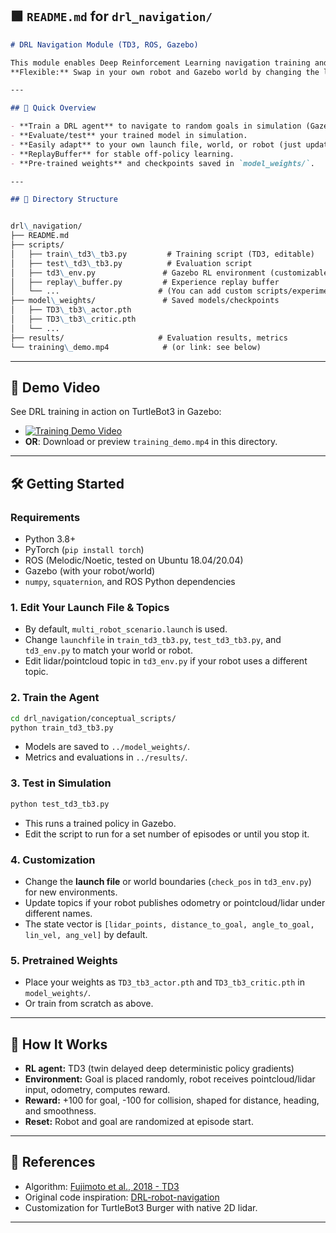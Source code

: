 ## 🟩 `README.md` for `drl_navigation/`

```markdown
# DRL Navigation Module (TD3, ROS, Gazebo)

This module enables Deep Reinforcement Learning navigation training and simulation in ROS/Gazebo, with **TD3** (Twin Delayed DDPG) and tested for TurtleBot3 Burger.  
**Flexible:** Swap in your own robot and Gazebo world by changing the launch file or environment settings!

---

## 🚀 Quick Overview

- **Train a DRL agent** to navigate to random goals in simulation (Gazebo + ROS).
- **Evaluate/test** your trained model in simulation.
- **Easily adapt** to your own launch file, world, or robot (just update the `launchfile` and topic names in `td3_env.py`).
- **ReplayBuffer** for stable off-policy learning.
- **Pre-trained weights** and checkpoints saved in `model_weights/`.

---

## 📂 Directory Structure


drl\_navigation/
├── README.md
├── scripts/
│   ├── train\_td3\_tb3.py         # Training script (TD3, editable)
│   ├── test\_td3\_tb3.py          # Evaluation script
│   ├── td3\_env.py               # Gazebo RL environment (customizable for your robot)
│   ├── replay\_buffer.py         # Experience replay buffer
│   └── ...                      # (You can add custom scripts/experiments here)
├── model\_weights/               # Saved models/checkpoints
│   ├── TD3\_tb3\_actor.pth
│   ├── TD3\_tb3\_critic.pth
│   └── ...
├── results/                     # Evaluation results, metrics
└── training\_demo.mp4            # (or link: see below)

````

---

## 🎥 Demo Video

See DRL training in action on TurtleBot3 in Gazebo:

- [![Training Demo Video](https://img.youtube.com/vi/XXXXXXXXXXX/0.jpg)](https://youtu.be/XXXXXXXXXXX)
- **OR**: Download or preview `training_demo.mp4` in this directory.

---

## 🛠️ Getting Started

### Requirements

- Python 3.8+
- PyTorch (`pip install torch`)
- ROS (Melodic/Noetic, tested on Ubuntu 18.04/20.04)
- Gazebo (with your robot/world)
- `numpy`, `squaternion`, and ROS Python dependencies

### 1. Edit Your Launch File & Topics

- By default, `multi_robot_scenario.launch` is used.  
- Change `launchfile` in `train_td3_tb3.py`, `test_td3_tb3.py`, and `td3_env.py` to match your world or robot.
- Edit lidar/pointcloud topic in `td3_env.py` if your robot uses a different topic.

### 2. Train the Agent

```bash
cd drl_navigation/conceptual_scripts/
python train_td3_tb3.py
````

* Models are saved to `../model_weights/`.
* Metrics and evaluations in `../results/`.

### 3. Test in Simulation

```bash
python test_td3_tb3.py
```

* This runs a trained policy in Gazebo.
* Edit the script to run for a set number of episodes or until you stop it.

### 4. Customization

* Change the **launch file** or world boundaries (`check_pos` in `td3_env.py`) for new environments.
* Update topics if your robot publishes odometry or pointcloud/lidar under different names.
* The state vector is `[lidar_points, distance_to_goal, angle_to_goal, lin_vel, ang_vel]` by default.

### 5. Pretrained Weights

* Place your weights as `TD3_tb3_actor.pth` and `TD3_tb3_critic.pth` in `model_weights/`.
* Or train from scratch as above.

---

## 🧠 How It Works

* **RL agent:** TD3 (twin delayed deep deterministic policy gradients)
* **Environment:** Goal is placed randomly, robot receives pointcloud/lidar input, odometry, computes reward.
* **Reward:** +100 for goal, -100 for collision, shaped for distance, heading, and smoothness.
* **Reset:** Robot and goal are randomized at episode start.

---

## 📌 References

* Algorithm: [Fujimoto et al., 2018 - TD3](https://arxiv.org/abs/1802.09477)
* Original code inspiration: [DRL-robot-navigation](https://github.com/reiniscimurs/DRL-robot-navigation)
* Customization for TurtleBot3 Burger with native 2D lidar.

---
